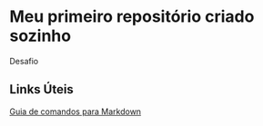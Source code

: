 # Meu primeiro repositório criado sozinho
Desafio

## Links Úteis
[Guia de comandos para Markdown](https://www.markdownguide.org/basic-syntax/)
